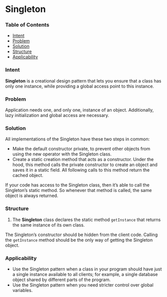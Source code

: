 # Singleton

### Table of Contents

* [Intent](#intent)
* [Problem](#problem)
* [Solution](#solution)
* [Structure](#structure)
* [Applicability](#applicability)

### Intent
**Singleton** is a creational design pattern that lets you ensure that a class has only one instance, while providing a global access point to this instance.

### Problem
Application needs one, and only one, instance of an object. Additionally, lazy initialization and global access are necessary.

### Solution
All implementations of the Singleton have these two steps in common:

- Make the default constructor private, to prevent other objects from using the new operator with the Singleton class.
- Create a static creation method that acts as a constructor. Under the hood, this method calls the private constructor to create an object and saves it in a static field. All following calls to this method return the cached object.

If your code has access to the Singleton class, then it’s able to call the Singleton’s static method. So whenever that method is called, the same object is always returned.

### Structure
1. The **Singleton** class declares the static method `getInstance` that returns the same instance of its own class.

The Singleton’s constructor should be hidden from the client code. Calling the `getInstance` method should be the only way of getting the Singleton object.

### Applicability
- Use the Singleton pattern when a class in your program should have just a single instance available to all clients; for example, a single database object shared by different parts of the program.
- Use the Singleton pattern when you need stricter control over global variables.

